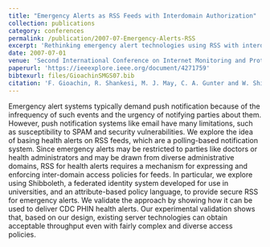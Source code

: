 ```yaml
---
title: "Emergency Alerts as RSS Feeds with Interdomain Authorization"
collection: publications
category: conferences
permalink: /publication/2007-07-Emergency-Alerts-RSS
excerpt: 'Rethinking emergency alert technologies using RSS with interdomain authorization'
date: 2007-07-01
venue: 'Second International Conference on Internet Monitoring and Protection (ICIMP)'
paperurl: 'https://ieeexplore.ieee.org/document/4271759'
bibtexurl: files/GioachinSMGS07.bib
citation: 'F. Gioachin, R. Shankesi, M. J. May, C. A. Gunter and W. Shin, <u>Emergency Alerts as RSS Feeds with Interdomain Authorization</u>, in <i>Second International Conference on Internet Monitoring and Protection (ICIMP 2007)</i>, San Jose, CA, USA, 2007, pp. 13-13, doi: 10.1109/ICIMP.2007.15.'
---
```


Emergency alert systems typically demand push notification because of the infrequency of such events and the urgency of notifying parties about them. However, push notification systems like email have many limitations, such as susceptibility to SPAM and security vulnerabilities. We explore the idea of basing health alerts on RSS feeds, which are a polling-based notification system. Since emergency alerts may be restricted to parties like doctors or health administrators and may be drawn from diverse administrative domains, RSS for health alerts requires a mechanism for expressing and enforcing inter-domain access policies for feeds. In particular, we explore using Shibboleth, a federated identity system developed for use in universities, and an attribute-based policy language, to provide secure RSS for emergency alerts. We validate the approach by showing how it can be used to deliver CDC PHIN health alerts. Our experimental validation shows that, based on our design, existing server technologies can obtain acceptable throughput even with fairly complex and diverse access policies.
